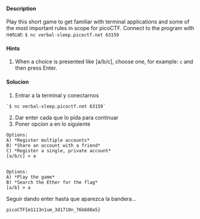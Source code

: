 
#### Description

Play this short game to get familiar with terminal applications and some of the most important rules in scope for picoCTF. Connect to the program with netcat: `$ nc verbal-sleep.picoctf.net 63159`



#### Hints
1. When a choice is presented like [a/b/c], choose one, for example: `c` and then press Enter.



#### Solucion
1. Entrar a la terminal y conectarnos
```
`$ nc verbal-sleep.picoctf.net 63159`
```
2. Dar enter cada que lo pida para continuar
3. Poner opcion a en lo siguiente
```
Options:
A) *Register multiple accounts*
B) *Share an account with a friend*
C) *Register a single, private account*
[a/b/c] > a


Options:
A) *Play the game*
B) *Search the Ether for the flag*
[a/b] > a
```
Seguir dando enter hasta que aparezca la bandera...

```
picoCTF{m1113n1um_3d1710n_76b680a5}
```